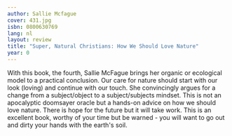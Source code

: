```yaml
---
author: Sallie Mcfague
cover: 431.jpg
isbn: 0800630769
lang: nl
layout: review
title: "Super, Natural Christians: How We Should Love Nature"
year: 0
---
```


With this book, the fourth, Sallie McFague brings her organic or ecological model to a practical conclusion. Our care for nature should start with our look (loving) and continue with our touch. She convincingly argues for a change from a subject/object to a subject/subjects mindset. This is not an apocalyptic doomsayer oracle but a hands-on advice on how we should love nature. There is hope for the future but it will take work. This is an excellent book, worthy of your time but be warned - you will want to go out and dirty your hands with the earth's soil.
